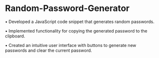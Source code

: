 # Random-Password-Generator

• Developed a JavaScript code snippet that generates random passwords.


• Implemented functionality for copying the generated password to the clipboard.


• Created an intuitive user interface with buttons to generate new passwords and clear the current
password.

